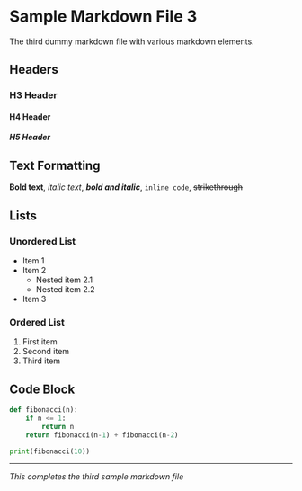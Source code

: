 # Sample Markdown File 3

The third dummy markdown file with various markdown elements.

## Headers

### H3 Header
#### H4 Header
##### H5 Header

## Text Formatting

**Bold text**, *italic text*, ***bold and italic***, `inline code`, ~~strikethrough~~

## Lists

### Unordered List
- Item 1
- Item 2
  - Nested item 2.1
  - Nested item 2.2
- Item 3

### Ordered List
1. First item
2. Second item
3. Third item

## Code Block

```python
def fibonacci(n):
    if n <= 1:
        return n
    return fibonacci(n-1) + fibonacci(n-2)

print(fibonacci(10))
```

---

*This completes the third sample markdown file*

